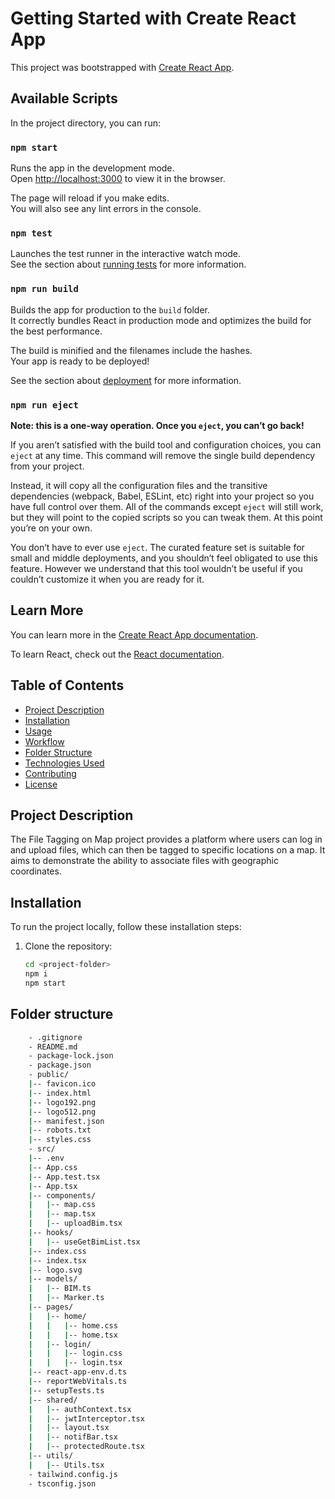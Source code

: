 # Getting Started with Create React App

This project was bootstrapped with [Create React App](https://github.com/facebook/create-react-app).

## Available Scripts

In the project directory, you can run:

### `npm start`

Runs the app in the development mode.\
Open [http://localhost:3000](http://localhost:3000) to view it in the browser.

The page will reload if you make edits.\
You will also see any lint errors in the console.

### `npm test`

Launches the test runner in the interactive watch mode.\
See the section about [running tests](https://facebook.github.io/create-react-app/docs/running-tests) for more information.

### `npm run build`

Builds the app for production to the `build` folder.\
It correctly bundles React in production mode and optimizes the build for the best performance.

The build is minified and the filenames include the hashes.\
Your app is ready to be deployed!

See the section about [deployment](https://facebook.github.io/create-react-app/docs/deployment) for more information.

### `npm run eject`

**Note: this is a one-way operation. Once you `eject`, you can’t go back!**

If you aren’t satisfied with the build tool and configuration choices, you can `eject` at any time. This command will remove the single build dependency from your project.

Instead, it will copy all the configuration files and the transitive dependencies (webpack, Babel, ESLint, etc) right into your project so you have full control over them. All of the commands except `eject` will still work, but they will point to the copied scripts so you can tweak them. At this point you’re on your own.

You don’t have to ever use `eject`. The curated feature set is suitable for small and middle deployments, and you shouldn’t feel obligated to use this feature. However we understand that this tool wouldn’t be useful if you couldn’t customize it when you are ready for it.

## Learn More

You can learn more in the [Create React App documentation](https://facebook.github.io/create-react-app/docs/getting-started).

To learn React, check out the [React documentation](https://reactjs.org/).

## Table of Contents

- [Project Description](#project-description)
- [Installation](#installation)
- [Usage](#usage)
- [Workflow](#workflow)
- [Folder Structure](#folder-structure)
- [Technologies Used](#technologies-used)
- [Contributing](#contributing)
- [License](#license)

## Project Description

The File Tagging on Map project provides a platform where users can log in and upload files, which can then be tagged to specific locations on a map. It aims to demonstrate the ability to associate files with geographic coordinates.

## Installation

To run the project locally, follow these installation steps:

1. Clone the repository:

   ```bash
   cd <project-folder>
   npm i
   npm start

## Folder structure

```bash
    - .gitignore
    - README.md
    - package-lock.json
    - package.json
    - public/
    |-- favicon.ico
    |-- index.html
    |-- logo192.png
    |-- logo512.png
    |-- manifest.json
    |-- robots.txt
    |-- styles.css
    - src/
    |-- .env
    |-- App.css
    |-- App.test.tsx
    |-- App.tsx
    |-- components/
    |   |-- map.css
    |   |-- map.tsx
    |   |-- uploadBim.tsx
    |-- hooks/
    |   |-- useGetBimList.tsx
    |-- index.css
    |-- index.tsx
    |-- logo.svg
    |-- models/
    |   |-- BIM.ts
    |   |-- Marker.ts
    |-- pages/
    |   |-- home/
    |   |   |-- home.css
    |   |   |-- home.tsx
    |   |-- login/
    |   |   |-- login.css
    |   |   |-- login.tsx
    |-- react-app-env.d.ts
    |-- reportWebVitals.ts
    |-- setupTests.ts
    |-- shared/
    |   |-- authContext.tsx
    |   |-- jwtInterceptor.tsx
    |   |-- layout.tsx
    |   |-- notifBar.tsx
    |   |-- protectedRoute.tsx
    |-- utils/
    |   |-- Utils.tsx
    - tailwind.config.js
    - tsconfig.json
```


